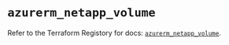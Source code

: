 # `azurerm_netapp_volume`

Refer to the Terraform Registory for docs: [`azurerm_netapp_volume`](https://registry.terraform.io/providers/hashicorp/azurerm/3.62.0/docs/resources/netapp_volume).
